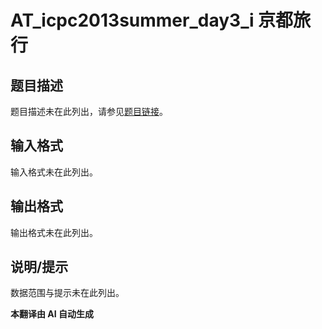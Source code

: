 # AT_icpc2013summer_day3_i 京都旅行

## 题目描述

题目描述未在此列出，请参见[题目链接](https://atcoder.jp/contests/jag2013summer-day3/tasks/icpc2013summer_day3_i)。

## 输入格式

输入格式未在此列出。

## 输出格式

输出格式未在此列出。

## 说明/提示

数据范围与提示未在此列出。

 **本翻译由 AI 自动生成**